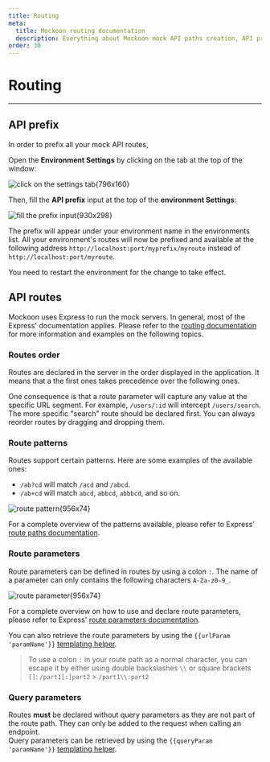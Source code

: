 ```yaml
---
title: Routing
meta:
  title: Mockoon routing documentation
  description: Everything about Mockoon mock API paths creation, API prefix, route parameters, query strings, wildcards and more
order: 30
---
```


# Routing

---

## API prefix

In order to prefix all your mock API routes,

Open the **Environment Settings** by clicking on the tab at the top of the window:

![click on the settings tab{796x160}](docs-img:open-environment-settings.png)

Then, fill the **API prefix** input at the top of the **environment Settings**:

![fill the prefix input{930x298}](docs-img:environment-prefix.png)

The prefix will appear under your environment name in the environments list. All your environment's routes will now be prefixed and available at the following address `http://localhost:port/myprefix/myroute` instead of `http://localhost:port/myroute`.

You need to restart the environment for the change to take effect.

## API routes

Mockoon uses Express to run the mock servers. In general, most of the Express' documentation applies. Please refer to the [routing documentation](https://expressjs.com/en/guide/routing.html) for more information and examples on the following topics.

### Routes order

Routes are declared in the server in the order displayed in the application. It means that a the first ones takes precedence over the following ones.

One consequence is that a route parameter will capture any value at the specific URL segment. For example, `/users/:id` will intercept `/users/search`. The more specific "search" route should be declared first. You can always reorder routes by dragging and dropping them.

### Route patterns

Routes support certain patterns. Here are some examples of the available ones:

- `/ab?cd` will match `/acd` and `/abcd`.
- `/ab+cd` will match `abcd`, `abbcd`, `abbbcd`, and so on.

![route pattern{956x74}](docs-img:route-patterns.png)

For a complete overview of the patterns available, please refer to Express' [route paths documentation](https://expressjs.com/en/guide/routing.html#route-paths).

### Route parameters

Route parameters can be defined in routes by using a colon `:`. The name of a parameter can only contains the following characters `A-Za-z0-9_`.

![route parameter{956x74}](docs-img:route-params.png)

For a complete overview on how to use and declare route parameters, please refer to Express' [route parameters documentation](https://expressjs.com/en/guide/routing.html#route-parameters).

You can also retrieve the route parameters by using the `{{urlParam 'paramName'}}` [templating helper](docs:templating/mockoon-request-helpers#urlparam).

> To use a colon `:` in your route path as a normal character, you can escape it by either using double backslashes `\\` or square brackets `[]`:
> `/part1[:]part2` > `/part1\\:part2`

### Query parameters

Routes **must** be declared without query parameters as they are not part of the route path. They can only be added to the request when calling an endpoint.  
Query parameters can be retrieved by using the `{{queryParam 'paramName'}}` [templating helper](docs:templating/mockoon-request-helpers#queryparam).
